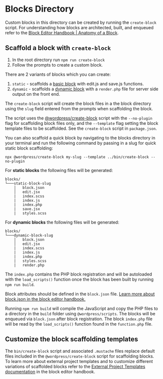 # Blocks Directory

Custom blocks in this directory can be created by running the `create-block` script. For understanding how blocks are architected, built, and enqueued refer to the [Block Editor Handbook | Anatomy of a Block](https://developer.wordpress.org/block-editor/getting-started/create-block/block-anatomy/).

## Scaffold a block with `create-block`

1. In the root directory run `npm run create-block`
2. Follow the prompts to create a custom block.

There are 2 variants of blocks which you can create:

1. `static` - scaffolds a [basic block](https://developer.wordpress.org/block-editor/how-to-guides/block-tutorial/writing-your-first-block-type/) with edit.js and save.js functions.
2. `dynamic` - scaffolds a [dynamic block](https://developer.wordpress.org/block-editor/how-to-guides/block-tutorial/creating-dynamic-blocks/) with a `render.php` file for server side output on the front end.

The `create-block` script will create the block files in a the block directory using the `slug` field entered from the prompts when scaffolding the block.

The script uses the [@wordpress/create-block](https://github.com/WordPress/gutenberg/tree/trunk/packages/create-block#create-block) script with the `--no-plugin` flag for scaffolding block files only, and the `--template` flag setting the block template files to be scaffolded. See the `create-block` script in `package.json`.

You can also scaffold a quick block by navigating to the blocks directory in your terminal and run the following command by passing in a slug for quick static block scaffolding:
```
npx @wordpress/create-block my-slug --template ../bin/create-block --no-plugin
```

For **static blocks** the following files will be generated:

```
blocks/
└───static-block-slug
    │   block.json
    │   edit.jsx
    |   index.scss
    |   index.js
    |   index.php
    |   save.jsx
    |   styles.scss
```

For **dynamic blocks** the following files will be generated:

```
blocks/
└───dynamic-block-slug
    │   block.json
    │   edit.jsx
    |   index.scss
    |   index.js
    |   index.php
    |   styles.scss
    |   render.php
```

The `index.php` contains the PHP block registration and will be autoloaded with the `load_scripts()` function once the block has been built by running `npm run build`.

Block attributes should be defined in the `block.json` file. [Learn more about block.json in the block editor handbook.](https://developer.wordpress.org/block-editor/reference-guides/block-api/block-metadata/)

Running `npm run build` will compile the JavaScript and copy the PHP files to a directory in the `build` folder using `@wordpress/scripts`. The blocks will be enqueued via `block.json` after block registration. The block `index.php` file will be read by the `load_scripts()` function found in the `function.php` file.

## Customize the block scaffolding templates

The `bin/create-block` script and associated `.mustache` files replace default files included in the `@wordpress/create-block` script for scaffolding blocks. To learn more about external project templates and to customize different variations of scaffolded blocks refer to the [External Project Templates documentation](https://developer.wordpress.org/block-editor/reference-guides/packages/packages-create-block/packages-create-block-external-template/) in the block editor handbook.
